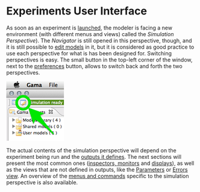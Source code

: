 # Experiments User Interface



As soon as an experiment is [launched](G__LaunchingExperiments), the modeler is facing a new environment (with different menus and views) called the _Simulation Perspective_). The _Navigator_ is still opened in this perspective, though, and it is still possible to [edit models](G__EditingModels) in it, but it is considered as good practice to use each perspective for what is has been designed for. Switching perspectives is easy. The small button in the top-left corner of the window, next to the [preferences](G__Preferences) button, allows to switch back and forth the two perspectives.


<img src='images/experiments/button_switch.png' /> 


The actual contents of the simulation perspective will depend on the experiment being run and the [outputs it defines](G__DefiningOutputs). The next sections will present the most common ones ([inspectors, monitors](G__InspectorsAndMonitors) and [displays](G__Display)), as well as the views that are not defined in outputs, like the [Parameters](G__ParametersView) or [Errors view](G__ErrorsView). An overview of the [menus and commands](G__MenusAndCommands) specific to the simulation perspective is also available.